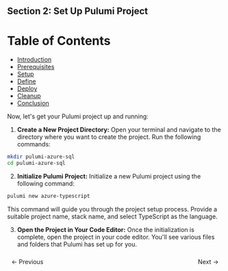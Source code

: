 ## Section 2: Set Up Pulumi Project


# Table of Contents

- [Introduction](https://bitquip.github.io/Azure-SQL/1_introduction.md)
- [Prerequisites](https://bitquip.github.io/Azure-SQL/2_prerequisites.md)
- [Setup](https://bitquip.github.io/Azure-SQL/3_setup.md)
- [Define](https://bitquip.github.io/Azure-SQL/4_define.md)
- [Deploy](https://bitquip.github.io/Azure-SQL/5_deploy.md)
- [Cleanup](https://bitquip.github.io/Azure-SQL/6_cleanup.md)
- [Conclusion](https://bitquip.github.io/Azure-SQL/7_conclusion.md)


Now, let's get your Pulumi project up and running:

1. **Create a New Project Directory:** Open your terminal and navigate to the directory where you want to create the project. Run the following commands:

```bash
mkdir pulumi-azure-sql
cd pulumi-azure-sql
```

2. **Initialize Pulumi Project:** Initialize a new Pulumi project using the following command:

```bash
pulumi new azure-typescript
```

This command will guide you through the project setup process. Provide a suitable project name, stack name, and select TypeScript as the language.

3. **Open the Project in Your Code Editor:** Once the initialization is complete, open the project in your code editor. You'll see various files and folders that Pulumi has set up for you.

<div style="display: flex; justify-content: space-between; align-items: center;">
    <a href="https://bitquip.github.io/Azure-SQL/2_prerequisites.md" style="margin: 10px; text-decoration: none;">← Previous</a>
    <a href="https://bitquip.github.io/Azure-SQL/4_define.md" style="margin: 10px; text-decoration: none;">Next →</a>
</div>
